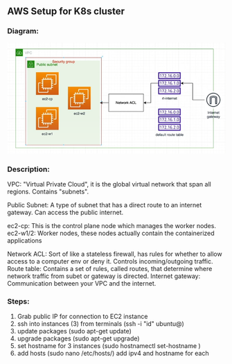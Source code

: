 ## AWS Setup for K8s cluster

### Diagram:

![aws diagram](../assets/AWS_infrastructure.PNG)

### Description:

VPC: "Virtual Private Cloud", it is the global virtual network that span all regions. Contains "subnets".

Public Subnet: A type of subnet that has a direct route to an internet gateway. Can access the public internet.

ec2-cp: This is the control plane node which manages the worker nodes.
ec2-w1/2: Worker nodes, these nodes actually contain the containerized applications

Network ACL: Sort of like a stateless firewall, has rules for whether to allow access to a computer env or deny it. Controls incoming/outgoing traffic.
Route table: Contains a set of rules, called routes, that determine where network traffic from subet or gateway is directed.
Internet gateway: Communication between your VPC and the internet.

### Steps:

1. Grab public IP for connection to EC2 instance
2. ssh into instances (3) from terminals (ssh -i "id" ubuntu@<ip>)
3. update packages (sudo apt-get update)
4. upgrade packages (sudo apt-get upgrade)
5. set hostname for 3 instances (sudo hostnamectl set-hostname <hostname>)
6. add hosts (sudo nano /etc/hosts/) add ipv4 and hostname for each
